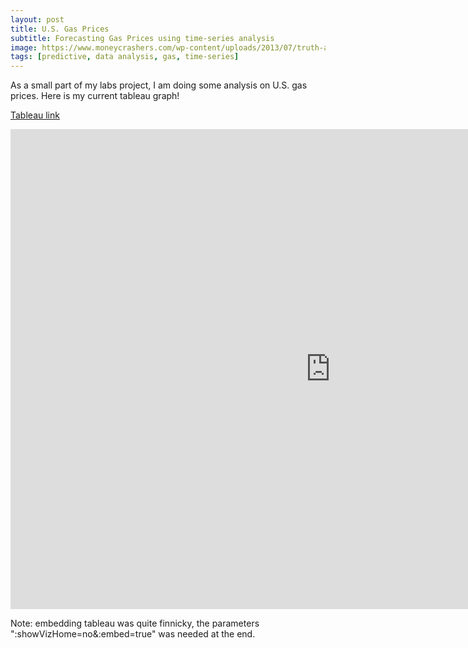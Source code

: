 ```yaml
---
layout: post
title: U.S. Gas Prices
subtitle: Forecasting Gas Prices using time-series analysis
image: https://www.moneycrashers.com/wp-content/uploads/2013/07/truth-about-gas-prices-1068x713.jpg
tags: [predictive, data analysis, gas, time-series]
---
```


As a small part of my labs project, I am doing some analysis on U.S. gas prices. Here is my current tableau graph!

[Tableau link](https://public.tableau.com/views/USGasprices/Dashboard1?:display_count=y&publish=yes&:origin=viz_share_link)
<center><iframe src="https://public.tableau.com/views/USGasprices/Dashboard1?:showVizHome=no&:embed=true" width="1024" height="768" frameborder="0"></iframe></center>

Note: embedding tableau was quite finnicky, the parameters ":showVizHome=no&:embed=true" was needed at the end.
